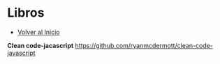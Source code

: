 # Libros
- [Volver al Inicio](../README.md)

**Clean code-jacascript**  https://github.com/ryanmcdermott/clean-code-javascript
